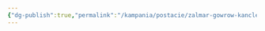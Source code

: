 ```yaml
---
{"dg-publish":true,"permalink":"/kampania/postacie/zalmar-gowrow-kanclerz/","dgPassFrontmatter":true}
---
```


